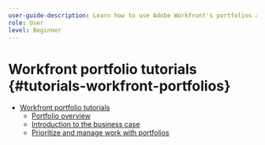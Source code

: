 ```yaml
---
user-guide-description: Learn how to use Adobe Workfront's portfolios and programs to organize your projects, justify initiatives, mitigate risks, and optimize resource allocation.
role: User
level: Beginner
---
```


# Workfront portfolio tutorials {#tutorials-workfront-portfolios}

+ [Workfront portfolio tutorials](home.md)
  + [Portfolio overview](standalone-lp/overview-of-adobe-workfront-portfolios.md)
  + [Introduction to the business case](standalone-lp/introduction-to-the-business-case.md)
  + [Prioritize and manage work with portfolios](standalone-lp/prioritize-and-manage-work-with-portfolios.md)



<!--

TEMPLATE

+ [Workfront ... tutorials](home.md)
+ Learning path name {#learning-path-name}
  + [Name of markdown file for left navigation] (folder-name/markdown-file-name.md)

Articles must be added to this TOC file in order to render.

The first item in the list should be a link to an article. This is your guide's home page.

Use this list format to specify links to articles and section headings that expand and collapse in the left rail of the user guide.

An article link CANNOT be used as a section heading.

-->
